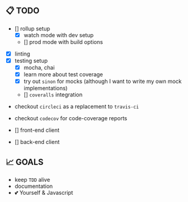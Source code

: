 ## 📋 TODO

- [] rollup setup
  - [x] watch mode with dev setup
  - [] prod mode with build options
- [x] linting
- [x] testing setup
  - [x] mocha, chai
  - [x] learn more about test coverage
  - [x] try out `sinon` for mocks (although I want to write my own mock implementations)
  - [] `coveralls` integration
- checkout `circleci` as a replacement to `travis-ci`
- checkout `codecov` for code-coverage reports

- [] front-end client
- [] back-end client

## 📈 GOALS

- keep `TDD` alive
- documentation
- 💕 Yourself & Javascript
